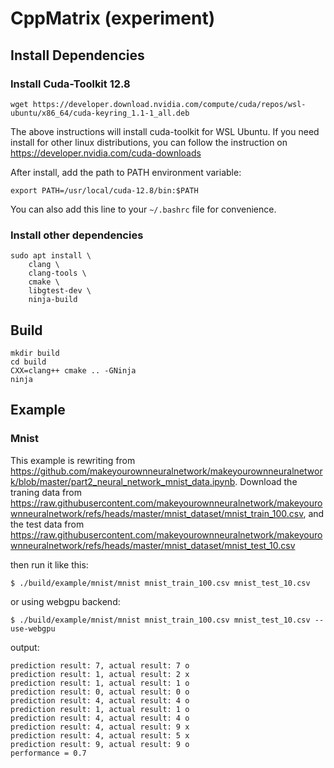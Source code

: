CppMatrix (experiment)
==

## Install Dependencies
### Install Cuda-Toolkit 12.8

    wget https://developer.download.nvidia.com/compute/cuda/repos/wsl-ubuntu/x86_64/cuda-keyring_1.1-1_all.deb

The above instructions will install cuda-toolkit for WSL Ubuntu. If you need install for other linux distributions,
you can follow the instruction on https://developer.nvidia.com/cuda-downloads

After install, add the path to PATH environment variable:

    export PATH=/usr/local/cuda-12.8/bin:$PATH

You can also add this line to your `~/.bashrc` file for convenience.  

### Install other dependencies
    sudo apt install \
        clang \
        clang-tools \
        cmake \
        libgtest-dev \
        ninja-build

## Build

    mkdir build
    cd build
    CXX=clang++ cmake .. -GNinja
    ninja

## Example

### Mnist
This example is rewriting from https://github.com/makeyourownneuralnetwork/makeyourownneuralnetwork/blob/master/part2_neural_network_mnist_data.ipynb.
Download the traning data from https://raw.githubusercontent.com/makeyourownneuralnetwork/makeyourownneuralnetwork/refs/heads/master/mnist_dataset/mnist_train_100.csv,
and the test data from https://raw.githubusercontent.com/makeyourownneuralnetwork/makeyourownneuralnetwork/refs/heads/master/mnist_dataset/mnist_test_10.csv

then run it like this:

    $ ./build/example/mnist/mnist mnist_train_100.csv mnist_test_10.csv

or using webgpu backend:

    $ ./build/example/mnist/mnist mnist_train_100.csv mnist_test_10.csv --use-webgpu

output:

    prediction result: 7, actual result: 7 o
    prediction result: 1, actual result: 2 x
    prediction result: 1, actual result: 1 o
    prediction result: 0, actual result: 0 o
    prediction result: 4, actual result: 4 o
    prediction result: 1, actual result: 1 o
    prediction result: 4, actual result: 4 o
    prediction result: 4, actual result: 9 x
    prediction result: 4, actual result: 5 x
    prediction result: 9, actual result: 9 o
    performance = 0.7
